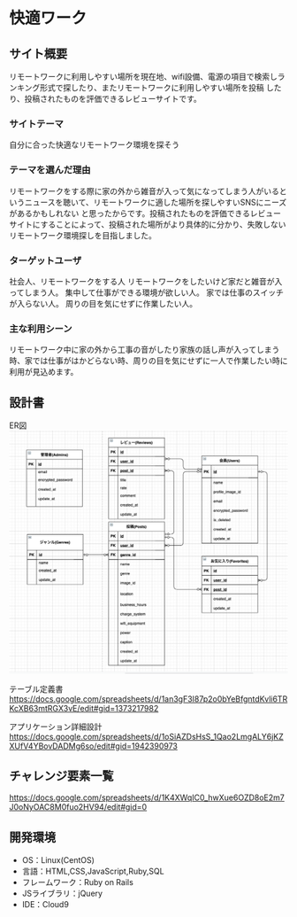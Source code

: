 # 快適ワーク

## サイト概要
リモートワークに利用しやすい場所を現在地、wifi設備、電源の項目で検索しランキング形式で探したり、またリモートワークに利用しやすい場所を投稿
したり、投稿されたものを評価できるレビューサイトです。
### サイトテーマ
自分に合った快適なリモートワーク環境を探そう
### テーマを選んだ理由
リモートワークをする際に家の外から雑音が入って気になってしまう人がいるというニュースを聴いて、リモートワークに適した場所を探しやすいSNSにニーズがあるかもしれない
と思ったからです。投稿されたものを評価できるレビューサイトにすることによって、投稿された場所がより具体的に分かり、失敗しないリモートワーク環境探しを目指しました。
### ターゲットユーザ
社会人、リモートワークをする人
リモートワークをしたいけど家だと雑音が入ってしまう人。
集中して仕事ができる環境が欲しい人。
家では仕事のスイッチが入らない人。
周りの目を気にせずに作業したい人。
### 主な利用シーン
リモートワーク中に家の外から工事の音がしたり家族の話し声が入ってしまう時、家では仕事がはかどらない時、周りの目を気にせずに一人で作業したい時に利用が見込めます。
## 設計書
ER図
![kaiteki-work](./capture.png) 

テーブル定義書
https://docs.google.com/spreadsheets/d/1an3gF3I87p2o0bYeBfgntdKvli6TRKcXB63mtRGX3vE/edit#gid=1373217982

アプリケーション詳細設計
https://docs.google.com/spreadsheets/d/1oSiAZDsHsS_1Qao2LmgALY6jKZXUfV4YBovDADMg6so/edit#gid=1942390973

## チャレンジ要素一覧
https://docs.google.com/spreadsheets/d/1K4XWqIC0_hwXue6OZD8oE2m7J0oNyOAC8M0fuo2HV94/edit#gid=0

## 開発環境
- OS：Linux(CentOS)
- 言語：HTML,CSS,JavaScript,Ruby,SQL
- フレームワーク：Ruby on Rails
- JSライブラリ：jQuery
- IDE：Cloud9
